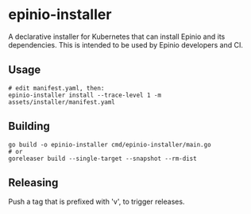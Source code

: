 # epinio-installer

A declarative installer for Kubernetes that can install Epinio and its dependencies.
This is intended to be used by Epinio developers and CI.

## Usage

    # edit manifest.yaml, then:
    epinio-installer install --trace-level 1 -m assets/installer/manifest.yaml 
  
## Building

    go build -o epinio-installer cmd/epinio-installer/main.go
    # or
    goreleaser build --single-target --snapshot --rm-dist
  
## Releasing

Push a tag that is prefixed with 'v', to trigger releases.
